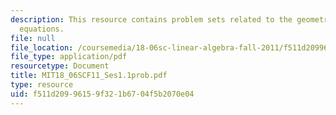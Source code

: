 ```yaml
---
description: This resource contains problem sets related to the geometry of linear
  equations.
file: null
file_location: /coursemedia/18-06sc-linear-algebra-fall-2011/f511d20996159f321b6704f5b2070e04_MIT18_06SCF11_Ses1.1prob.pdf
file_type: application/pdf
resourcetype: Document
title: MIT18_06SCF11_Ses1.1prob.pdf
type: resource
uid: f511d209-9615-9f32-1b67-04f5b2070e04
---
```

